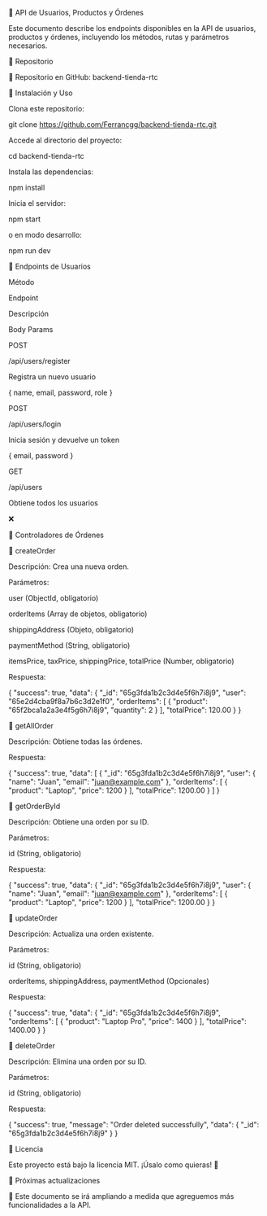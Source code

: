 📌 API de Usuarios, Productos y Órdenes

Este documento describe los endpoints disponibles en la API de usuarios, productos y órdenes, incluyendo los métodos, rutas y parámetros necesarios.

📌 Repositorio

🔗 Repositorio en GitHub: backend-tienda-rtc

📌 Instalación y Uso

Clona este repositorio:

git clone https://github.com/Ferrancgg/backend-tienda-rtc.git

Accede al directorio del proyecto:

cd backend-tienda-rtc

Instala las dependencias:

npm install

Inicia el servidor:

npm start

o en modo desarrollo:

npm run dev

📌 Endpoints de Usuarios

Método

Endpoint

Descripción

Body Params

POST

/api/users/register

Registra un nuevo usuario

{ name, email, password, role }

POST

/api/users/login

Inicia sesión y devuelve un token

{ email, password }

GET

/api/users

Obtiene todos los usuarios

❌

📌 Controladores de Órdenes

📍 createOrder

Descripción: Crea una nueva orden.

Parámetros:

user (ObjectId, obligatorio)

orderItems (Array de objetos, obligatorio)

shippingAddress (Objeto, obligatorio)

paymentMethod (String, obligatorio)

itemsPrice, taxPrice, shippingPrice, totalPrice (Number, obligatorio)

Respuesta:

{
  "success": true,
  "data": {
    "_id": "65g3fda1b2c3d4e5f6h7i8j9",
    "user": "65e2d4cba9f8a7b6c3d2e1f0",
    "orderItems": [
      { "product": "65f2bca1a2a3e4f5g6h7i8j9", "quantity": 2 }
    ],
    "totalPrice": 120.00
  }
}

📍 getAllOrder

Descripción: Obtiene todas las órdenes.

Respuesta:

{
  "success": true,
  "data": [
    {
      "_id": "65g3fda1b2c3d4e5f6h7i8j9",
      "user": { "name": "Juan", "email": "juan@example.com" },
      "orderItems": [
        { "product": "Laptop", "price": 1200 }
      ],
      "totalPrice": 1200.00
    }
  ]
}

📍 getOrderById

Descripción: Obtiene una orden por su ID.

Parámetros:

id (String, obligatorio)

Respuesta:

{
  "success": true,
  "data": {
    "_id": "65g3fda1b2c3d4e5f6h7i8j9",
    "user": { "name": "Juan", "email": "juan@example.com" },
    "orderItems": [
      { "product": "Laptop", "price": 1200 }
    ],
    "totalPrice": 1200.00
  }
}

📍 updateOrder

Descripción: Actualiza una orden existente.

Parámetros:

id (String, obligatorio)

orderItems, shippingAddress, paymentMethod (Opcionales)

Respuesta:

{
  "success": true,
  "data": {
    "_id": "65g3fda1b2c3d4e5f6h7i8j9",
    "orderItems": [
      { "product": "Laptop Pro", "price": 1400 }
    ],
    "totalPrice": 1400.00
  }
}

📍 deleteOrder

Descripción: Elimina una orden por su ID.

Parámetros:

id (String, obligatorio)

Respuesta:

{
  "success": true,
  "message": "Order deleted successfully",
  "data": {
    "_id": "65g3fda1b2c3d4e5f6h7i8j9"
  }
}

📌 Licencia

Este proyecto está bajo la licencia MIT. ¡Úsalo como quieras! 🚀

📌 Próximas actualizaciones

📌 Este documento se irá ampliando a medida que agreguemos más funcionalidades a la API.

